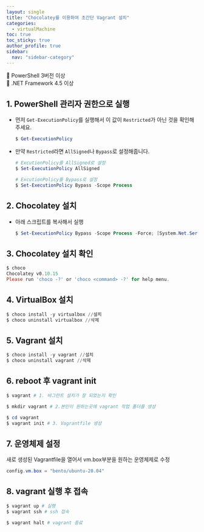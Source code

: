 ```yaml
---
layout: single
title: "Chocolatey를 이용하여 초간단 Vagrant 설치"
categories:
  - virtualMachine
toc: true
toc_sticky: true
author_profile: true
sidebar:
  nav: "sidebar-category"
---
```


📌 PowerShell 3버전 이상<br/>
📌 .NET Framework 4.5 이상

## 1. PowerShell 관리자 권한으로 실행

- 먼저 `Get-ExecutionPolicy`를 실행해서 이 값이 `Restricted`가 아닌 것을 확인해주세요.

  ```powershell
  $ Get-ExecutionPolicy
  ```

- 만약 `Restricted`라면 `AllSigned`나 `Bypass`로 설정해줍니다.

  ```powershell
  # ExcutionPolicy를 AllSigned로 설정
  $ Set-ExecutionPolicy AllSigned

  # ExcutionPolicy를 Bypass로 설정
  $ Set-ExecutionPolicy Bypass -Scope Process
  ```

## 2. Chocolatey 설치

- 아래 스크립트를 복사해서 실행
  ```powershell
  $ Set-ExecutionPolicy Bypass -Scope Process -Force; [System.Net.ServicePointManager]::SecurityProtocol = [System.Net.ServicePointManager]::SecurityProtocol -bor 3072; iex ((New-Object System.Net.WebClient).DownloadString('https://community.chocolatey.org/install.ps1'))
  ```

## 3. Chocolatey 설치 확인

```powershell
$ choco
Chocolatey v0.10.15
Please run 'choco -?' or 'choco <command> -?' for help menu.
```

## 4. VirtualBox 설치

```powershell
$ choco install -y virtualbox //설치
$ choco uninstall virtualbox //삭제
```

## 5. Vagrant 설치

```powershell
$ choco install -y vagrant //설치
$ choco uninstall vagrant //삭제
```

## 6. reboot 후 vagrant init

```powershell
$ vagrant # 1. 바그란트 설치가 잘 되었는지 확인

$ mkdir vagrant # 2.본인이 원하는곳에 vagrant 작업 폴더를 생성

$ cd vagrant
$ vagrant init # 3. Vagrantfile 생성
```

## 7. 운영체제 설정

새로 생성된 Vagrantfile을 열어서 vm.box부분을 원하는 운영체제로 수정

```powershell
config.vm.box = "bento/ubuntu-20.04"
```

## 8. vagrant 실행 후 접속

```powershell
$ vagrant up # 실행
$ vagrant ssh # ssh 접속

$ vagrant halt # vagrant 종료
```
